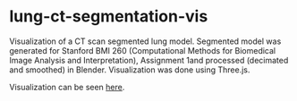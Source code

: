 # lung-ct-segmentation-vis
Visualization of a CT scan segmented lung model. Segmented model was generated for Stanford BMI 260 (Computational Methods for Biomedical Image Analysis and Interpretation), Assignment 1and processed (decimated and smoothed) in Blender. Visualization was done using Three.js.

Visualization can be seen [here](http://lietk12.github.io/project/bmi-260-lung-visualization/).
